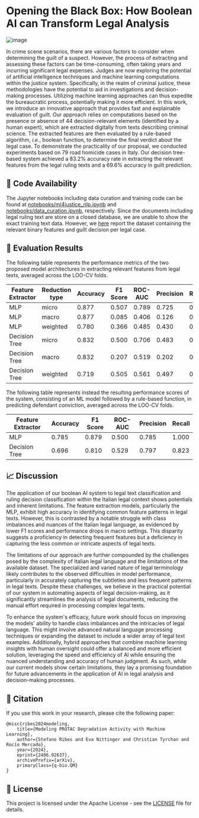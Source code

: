 # Opening the Black Box: How Boolean AI can Transform Legal Analysis

![image](https://github.com/ribesstefano/ml4justice-feature-predictor/assets/17163014/c611065a-4a3b-466c-a12f-dec2fd8a1508)

In crime scene scenarios, there are various factors to consider when determining the guilt of a suspect. However, the process of extracting and assessing these factors can be time-consuming, often taking years and incurring significant legal expenses. Judges are now exploring the potential of artificial intelligence techniques and machine learning computations within the justice system. Specifically, in the realm of criminal justice, these methodologies have the potential to aid in investigations and decision-making processes. Utilizing machine learning approaches can thus expedite the bureaucratic process, potentially making it more efficient.
In this work, we introduce an innovative approach that provides fast and explainable evaluation of guilt. Our approach relies on computations based on the presence or absence of 44 decision-relevant elements (identified by a human expert), which are extracted digitally from texts describing criminal science. The extracted features are then evaluated by a rule-based algorithm, _i.e._, boolean function, to determine the final verdict about the legal case. To demonstrate the practicality of our proposal, we conducted experiments based on 79 road homicide cases in Italy. Our decision tree-based system achieved a 83.2% accuracy rate in extracting the relevant features from the legal ruling texts and a 69.6% accuracy in guilt prediction.

## 📝 Code Availability

The Jupyter notebooks including data curation and training code can be found at [notebooks/ml4justice_nlp.ipynb](notebooks/ml4justice_nlp.ipynb) and [notebooks/data_curation.ipynb](notebooks/data_curation.ipynb), respectively. Since the documents including legal ruling text are store on a closed database, we are unable to show the exact training text data. However, we [here](data/raw/dataset-only-omicidiostradale_02.01.2024.csv) report the dataset containing the relevant binary features and guilt decision per legal case.

## 🎯 Evaluation Results

The following table represents the performance metrics of the two proposed model architectures in extracting relevant features from legal texts, averaged across the LOO-CV folds.

| Feature Extractor | Reduction type | Accuracy | F1 Score | ROC-AUC | Precision | Recall |
|-------------------|----------------|----------|----------|---------|-----------|--------|
| MLP               | micro          | 0.877    | 0.507    | 0.789   | 0.725     | 0.390  |
| MLP               | macro          | 0.877    | 0.085    | 0.406   | 0.126     | 0.086  |
| MLP               | weighted       | 0.780    | 0.366    | 0.485   | 0.430     | 0.390  |
| Decision Tree     | micro          | 0.832    | 0.500    | 0.706   | 0.483     | 0.520  |
| Decision Tree     | macro          | 0.832    | 0.207    | 0.519   | 0.202     | 0.216  |
| Decision Tree     | weighted       | 0.719    | 0.505    | 0.561   | 0.497     | 0.520  |

The following table represents instead the resulting performance scores of the system, consisting of an ML model followed by a rule-based function, in predicting defendant conviction, averaged across the LOO-CV folds.

| Feature Extractor | Accuracy | F1 Score | ROC-AUC | Precision | Recall |
|-------------------|----------|----------|---------|-----------|--------|
| MLP               | 0.785    | 0.879    | 0.500   | 0.785     | 1.000  |
| Decision Tree     | 0.696    | 0.810    | 0.529   | 0.797     | 0.823  |

## 📈 Discussion

The application of our boolean AI system to legal text classification and ruling decision classification within the Italian legal context shows potentials and inherent limitations. The feature extraction models, particularly the MLP, exhibit high accuracy in identifying common feature patterns in legal texts. However, this is contrasted by a notable struggle with class imbalances and nuances of the Italian legal language, as evidenced by lower F1 scores and performance drops in macro settings. This disparity suggests a proficiency in detecting frequent features but a deficiency in capturing the less common or intricate aspects of legal texts.

The limitations of our approach are further compounded by the challenges posed by the complexity of Italian legal language and the limitations of the available dataset. The specialized and varied nature of legal terminology likely contributes to the observed difficulties in model performance, particularly in accurately capturing the subtleties and less frequent patterns in legal texts. Despite these challenges, we believe in the practical potential of our system in automating aspects of legal decision-making, as it significantly streamlines the analysis of legal documents, reducing the manual effort required in processing complex legal texts.

To enhance the system's efficacy, future work should focus on improving the models' ability to handle class imbalances and the intricacies of legal language. This might involve advanced natural language processing techniques or expanding the dataset to include a wider array of legal text examples. Additionally, hybrid approaches that combine machine learning insights with human oversight could offer a balanced and more efficient solution, leveraging the speed and efficiency of AI while ensuring the nuanced understanding and accuracy of human judgment. As such, while our current models show certain limitations, they lay a promising foundation for future advancements in the application of AI in legal analysis and decision-making processes.

## 📄 Citation

If you use this work in your research, please cite the following paper:

```
@misc{ribes2024modeling,
    title={Modeling PROTAC Degradation Activity with Machine Learning},
    author={Stefano Ribes and Eva Nittinger and Christian Tyrchan and Rocío Mercado},
    year={2024},
    eprint={2406.02637},
    archivePrefix={arXiv},
    primaryClass={q-bio.QM}
}
```

## 📜 License

This project is licensed under the Apache License - see the [LICENSE](LICENSE) file for details.
